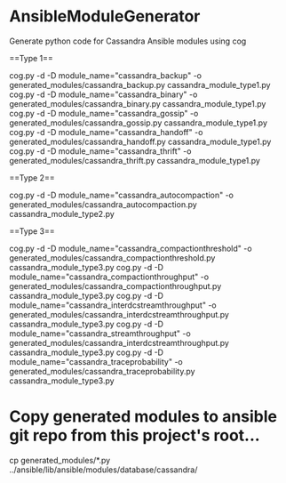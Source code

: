 # AnsibleModuleGenerator
Generate python code for Cassandra Ansible modules using cog

==Type 1==

cog.py -d -D module_name="cassandra_backup" -o generated_modules/cassandra_backup.py cassandra_module_type1.py
cog.py -d -D module_name="cassandra_binary" -o generated_modules/cassandra_binary.py cassandra_module_type1.py
cog.py -d -D module_name="cassandra_gossip" -o generated_modules/cassandra_gossip.py cassandra_module_type1.py
cog.py -d -D module_name="cassandra_handoff" -o generated_modules/cassandra_handoff.py cassandra_module_type1.py
cog.py -d -D module_name="cassandra_thrift" -o generated_modules/cassandra_thrift.py cassandra_module_type1.py

==Type 2==

cog.py -d -D module_name="cassandra_autocompaction" -o generated_modules/cassandra_autocompaction.py cassandra_module_type2.py

==Type 3==

cog.py -d -D module_name="cassandra_compactionthreshold" -o generated_modules/cassandra_compactionthreshold.py cassandra_module_type3.py
cog.py -d -D module_name="cassandra_compactionthroughput" -o generated_modules/cassandra_compactionthroughput.py cassandra_module_type3.py
cog.py -d -D module_name="cassandra_interdcstreamthroughput" -o generated_modules/cassandra_interdcstreamthroughput.py cassandra_module_type3.py
cog.py -d -D module_name="cassandra_streamthroughput" -o generated_modules/cassandra_interdcstreamthroughput.py cassandra_module_type3.py
cog.py -d -D module_name="cassandra_traceprobability" -o generated_modules/cassandra_traceprobability.py cassandra_module_type3.py

# Copy generated modules to ansible git repo from this project's root...
cp generated_modules/*.py ../ansible/lib/ansible/modules/database/cassandra/
